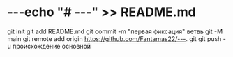 # ---echo "# ---" >> README.md 
git init 
git add README.md 
git commit -m "первая фиксация" 
ветвь git -M main 
git remote add origin https://github.com/Fantamas22/---. git
 git push -u происхождение основной
